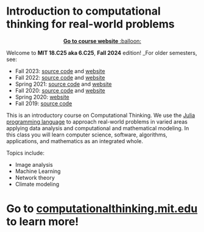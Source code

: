 # Introduction to computational thinking for real-world problems

<p align="center"><a href="https://computationalthinking.mit.edu/"> <b>Go to course website</b> :balloon:</a></p>

Welcome to **MIT 18.C25 aka 6.C25**, **Fall 2024** edition!
_For older semesters, see:
- Fall 2023: [source code](https://github.com/mitmath/18S191/tree/Fall23) and [website](https://computationalthinking.mit.edu/Fall24/semesters/)
- Fall 2022: [source code](https://github.com/mitmath/18S191/tree/Fall22) and [website](https://computationalthinking.mit.edu/Fall24/semesters/)
- Spring 2021: [source code](https://github.com/mitmath/18S191/tree/Fall24) and [website](https://computationalthinking.mit.edu/Fall24/semesters/)
- Fall 2020: [source code](https://github.com/mitmath/18S191/tree/Fall20) and [website](https://computationalthinking.mit.edu/Fall24/semesters/)
- Spring 2020: [website](https://computationalthinking.mit.edu/Fall24/semesters/)
- Fall 2019: [source code](https://github.com/dpsanders/6.S083_fall_2019/tree/fall_2019)

This is an introductory course on Computational Thinking. We use the [Julia programming language](http://www.julialang.org) to approach real-world problems in varied areas applying data analysis and computational and mathematical modeling. In this class you will learn computer science, software, algorithms, applications, and mathematics as an integrated whole.

Topics include:

-   Image analysis
-   Machine Learning
-   Network theory
-   Climate modeling

# Go to [computationalthinking.mit.edu](https://computationalthinking.mit.edu/) to learn more!
